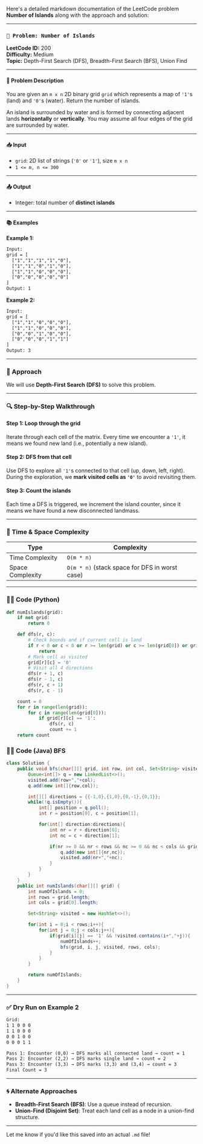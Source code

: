 Here's a detailed markdown documentation of the LeetCode problem **Number of Islands** along with the approach and solution:

---

### `📘 Problem: Number of Islands`

**LeetCode ID:** 200  
**Difficulty:** Medium  
**Topic:** Depth-First Search (DFS), Breadth-First Search (BFS), Union Find

---

#### 🧾 Problem Description

You are given an `m x n` 2D binary grid `grid` which represents a map of `'1'`s (land) and `'0'`s (water). Return the number of islands.

An island is surrounded by water and is formed by connecting adjacent lands **horizontally** or **vertically**. You may assume all four edges of the grid are surrounded by water.

---

#### 📥 Input

- `grid`: 2D list of strings (`'0'` or `'1'`), size `m x n`
- `1 <= m, n <= 300`

---

#### 📤 Output

- Integer: total number of **distinct islands**

---

#### 📚 Examples

**Example 1:**
```txt
Input: 
grid = [
  ["1","1","1","1","0"],
  ["1","1","0","1","0"],
  ["1","1","0","0","0"],
  ["0","0","0","0","0"]
]
Output: 1
```

**Example 2:**
```txt
Input: 
grid = [
  ["1","1","0","0","0"],
  ["1","1","0","0","0"],
  ["0","0","1","0","0"],
  ["0","0","0","1","1"]
]
Output: 3
```

---

### 🧠 Approach

We will use **Depth-First Search (DFS)** to solve this problem.

---

### 🔍 Step-by-Step Walkthrough

#### Step 1: Loop through the grid
Iterate through each cell of the matrix. Every time we encounter a `'1'`, it means we found new land (i.e., potentially a new island).

#### Step 2: DFS from that cell
Use DFS to explore all `'1'`s connected to that cell (up, down, left, right). During the exploration, we **mark visited cells as `'0'`** to avoid revisiting them.

#### Step 3: Count the islands
Each time a DFS is triggered, we increment the island counter, since it means we have found a new disconnected landmass.

---

### 🧮 Time & Space Complexity

| Type              | Complexity       |
|-------------------|------------------|
| Time Complexity   | `O(m * n)`        |
| Space Complexity  | `O(m * n)` (stack space for DFS in worst case) |

---

### 🧑‍💻 Code (Python)

```python
def numIslands(grid):
    if not grid:
        return 0

    def dfs(r, c):
        # Check bounds and if current cell is land
        if r < 0 or c < 0 or r >= len(grid) or c >= len(grid[0]) or grid[r][c] == '0':
            return
        # Mark cell as visited
        grid[r][c] = '0'
        # Visit all 4 directions
        dfs(r + 1, c)
        dfs(r - 1, c)
        dfs(r, c + 1)
        dfs(r, c - 1)

    count = 0
    for r in range(len(grid)):
        for c in range(len(grid[0])):
            if grid[r][c] == '1':
                dfs(r, c)
                count += 1
    return count
```
### 🧑‍💻 Code (Java) BFS
``` Java
class Solution {
    public void bfs(char[][] grid, int row, int col, Set<String> visited, int rows, int cols){
        Queue<int[]> q = new LinkedList<>();
        visited.add(row+","+col);
        q.add(new int[]{row,col});

        int[][] directions = {{-1,0},{1,0},{0,-1},{0,1}};
        while(!q.isEmpty()){
            int[] position = q.poll();
            int r = position[0], c = position[1];

            for(int[] direction:directions){
                int nr = r + direction[0];
                int nc = c + direction[1];

                if(nr >= 0 && nr < rows && nc >= 0 && nc < cols && grid[nr][nc] == '1' && !visited.contains(nr+","+nc)){
                    q.add(new int[]{nr,nc});
                    visited.add(nr+","+nc);
                }
            }
        }
    }
    public int numIslands(char[][] grid) {
        int numOfIslands = 0;
        int rows = grid.length;
        int cols = grid[0].length;

        Set<String> visited = new HashSet<>();

        for(int i = 0;i < rows;i++){
            for(int j = 0;j < cols;j++){
                if(grid[i][j] == '1' && !visited.contains(i+","+j)){
                    numOfIslands++;
                    bfs(grid, i, j, visited, rows, cols);
                }
            }
        }

        return numOfIslands;
    }
}

```


---

### ✅ Dry Run on Example 2

```txt
Grid:
1 1 0 0 0
1 1 0 0 0
0 0 1 0 0
0 0 0 1 1

Pass 1: Encounter (0,0) → DFS marks all connected land → count = 1
Pass 2: Encounter (2,2) → DFS marks single land → count = 2
Pass 3: Encounter (3,3) → DFS marks (3,3) and (3,4) → count = 3
Final Count = 3
```

---

### 🌀 Alternate Approaches

- **Breadth-First Search (BFS)**: Use a queue instead of recursion.
- **Union-Find (Disjoint Set)**: Treat each land cell as a node in a union-find structure.

---

Let me know if you'd like this saved into an actual `.md` file!